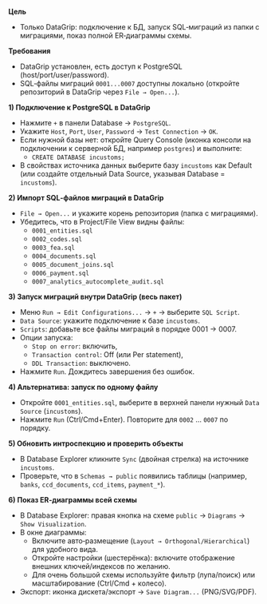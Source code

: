 **Цель**
- Только DataGrip: подключение к БД, запуск SQL‑миграций из папки с миграциями, показ полной ER‑диаграммы схемы.

**Требования**
- DataGrip установлен, есть доступ к PostgreSQL (host/port/user/password).
- SQL‑файлы миграций `0001...0007` доступны локально (откройте репозиторий в DataGrip через `File → Open...`).

**1) Подключение к PostgreSQL в DataGrip**
- Нажмите `+` в панели Database → `PostgreSQL`.
- Укажите `Host`, `Port`, `User`, `Password` → `Test Connection` → `OK`.
- Если нужной базы нет: откройте Query Console (иконка консоли на подключении к серверной БД, например `postgres`) и выполните:
  - `CREATE DATABASE incustoms;`
- В свойствах источника данных выберите базу `incustoms` как Default (или создайте отдельный Data Source, указывая Database = `incustoms`).

**2) Импорт SQL‑файлов миграций в DataGrip**
- `File → Open...` и укажите корень репозитория (папка с миграциями).
- Убедитесь, что в Project/File View видны файлы:
  - `0001_entities.sql`
  - `0002_codes.sql`
  - `0003_fea.sql`
  - `0004_documents.sql`
  - `0005_document_joins.sql`
  - `0006_payment.sql`
  - `0007_analytics_autocomplete_audit.sql`

**3) Запуск миграций внутри DataGrip (весь пакет)**
- Меню `Run → Edit Configurations...` → `+` → выберите `SQL Script`.
- `Data Source`: укажите подключение к базе `incustoms`.
- `Scripts`: добавьте все файлы миграций в порядке 0001 → 0007.
- Опции запуска:
  - `Stop on error`: включить,
  - `Transaction control`: Off (или Per statement),
  - `DDL Transaction`: выключено.
- Нажмите `Run`. Дождитесь завершения без ошибок.

**4) Альтернатива: запуск по одному файлу**
- Откройте `0001_entities.sql`, выберите в верхней панели нужный `Data Source` (`incustoms`).
- Нажмите `Run` (Ctrl/Cmd+Enter). Повторите для `0002` … `0007` по порядку.

**5) Обновить интроспекцию и проверить объекты**
- В Database Explorer кликните `Sync` (двойная стрелка) на источнике `incustoms`.
- Проверьте, что в `Schemas → public` появились таблицы (например, `banks`, `ccd_documents`, `ccd_items`, `payment_*`).

**6) Показ ER‑диаграммы всей схемы**
- В Database Explorer: правая кнопка на схеме `public` → `Diagrams` → `Show Visualization`.
- В окне диаграммы:
  - Включите авто‑размещение (`Layout → Orthogonal/Hierarchical`) для удобного вида.
  - Откройте настройки (шестерёнка): включите отображение внешних ключей/индексов по желанию.
  - Для очень большой схемы используйте фильтр (лупа/поиск) или масштабирование (Ctrl/Cmd + колесо).
- Экспорт: иконка дискета/экспорт → `Save Diagram...` (PNG/SVG/PDF).